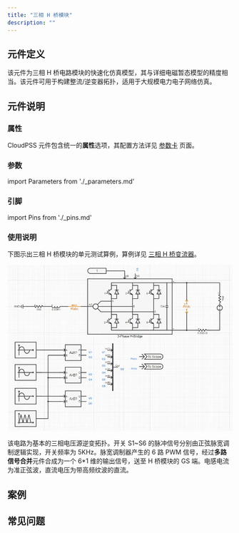 ```yaml
---
title: "三相 H 桥模块"
description: ""
---
```


## 元件定义

该元件为三相 H 桥电路模块的快速化仿真模型，其与详细电磁暂态模型的精度相当。该元件可用于构建整流/逆变器拓扑，适用于大规模电力电子网络仿真。

## 元件说明

### 属性

CloudPSS 元件包含统一的**属性**选项，其配置方法详见 [参数卡](docs/documents/software/10-xstudio/20-simstudio/40-workbench/20-function-zone/30-design-tab/30-param-panel/index.md) 页面。

### 参数

import Parameters from './_parameters.md'

<Parameters/>

### 引脚

import Pins from './_pins.md'

<Pins/>

### 使用说明

下图示出三相 H 桥模块的单元测试算例，算例详见 [三相 H 桥变流器](https://cloudpss.net/model/CloudPSS/3HM)。

![单元测试图](./3HM_unitest.png)

该电路为基本的三相电压源逆变拓扑。开关 S1\~S6 的脉冲信号分别由正弦脉宽调制逻辑实现，开关频率为 5KHz。脉宽调制器产生的 6 路 PWM 信号，经过**多路信号合并**元件合成为一个 6\*1 维的输出信号，送至 H 桥模块的 GS 端。电感电流为准正弦波，直流电压为带高频纹波的直流。

## 案例

## 常见问题
